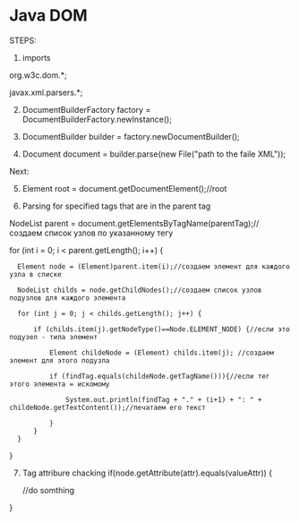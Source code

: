 # Java DOM

STEPS:
1. imports

  org.w3c.dom.*;
  
  javax.xml.parsers.*;
  
2. DocumentBuilderFactory factory = DocumentBuilderFactory.newInstance();

3. DocumentBuilder builder = factory.newDocumentBuilder();

4. Document document = builder.parse(new File("path to the faile XML"));

Next:

5. Element root = document.getDocumentElement();//root

6. Parsing for specified tags that are in the parent tag

  NodeList parent = document.getElementsByTagName(parentTag);//создаем список узлов по указанному тегу
  
  for (int i = 0; i < parent.getLength(); i++) {
  
      Element node = (Element)parent.item(i);//создаем элемент для каждого узла в списке
      
      NodeList childs = node.getChildNodes();//создаем список узлов подузлов для каждого элемента
      
      for (int j = 0; j < childs.getLength(); j++) {
      
          if (childs.item(j).getNodeType()==Node.ELEMENT_NODE) {//если это подузел - типа элемент
          
              Element childeNode = (Element) childs.item(j); //создаем элемент для этого подузла
              
              if (findTag.equals(childeNode.getTagName())){//если тег этого элемента = искомому
              
                  System.out.println(findTag + "." + (i+1) + ": " + childeNode.getTextContent());//печатаем его текст 
                  
              } 
          }
      }           
  }
  
7. Tag attribure chacking
  if(node.getAttribute(attr).equals(valueAttr)) {
  
     //do somthing
     
  }
 

